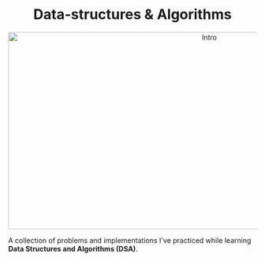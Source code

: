 <h1 align="center"> Data-structures & Algorithms </h1>

<p align="center">
  <img src="https://media0.giphy.com/media/v1.Y2lkPTc5MGI3NjExY2tsM2VyY2VlOHdtMTJwYTIxaWw4eGpnaTk1YWxsNnNqZmxlZnpqMSZlcD12MV9pbnRlcm5hbF9naWZfYnlfaWQmY3Q9Zw/5WAdRevloGjuw/giphy.gif" alt="Intro" width="800" height="400" />
</p>

A collection of problems and implementations I've practiced while learning **Data Structures and Algorithms (DSA)**.
